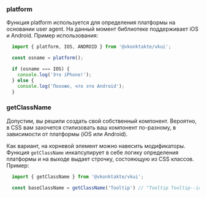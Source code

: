 ### platform
Функция platform используется для определения платформы на основании user agent. На данный момент библиотеке поддерживает
iOS и Android. Пример использования:

```js static
  import { platform, IOS, ANDROID } from '@vkonktakte/vkui';

  const osname = platform();

  if (osname === IOS) {
    console.log('Это iPhone!');
  } else {
    console.log('Похоже, что это Android');
  }
```

### getClassName
Допустим, вы решили создать свой собственный компонент. Вероятно, в CSS вам захочется стилизовать ваш компонент
по-разному, в зависимости от платформы (iOS или Android).

Как вариант, на корневой элемент можно навесить модификаторы. Функция `getClassName` инкапсулирует в себе логику
определения платформы и на выходе выдает строчку, состояющую из CSS классов. Пример:

```js static
  import { getClassName } from '@vkonktakte/vkui';

  const baseClassName = getClassName('Tooltip') // "Tooltip Tooltip--ios"
```

